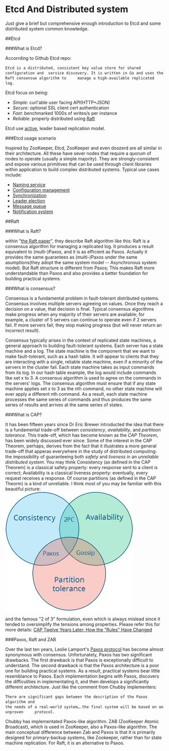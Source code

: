 # Etcd And Distributed system

Just give a brief but comprehensive enough introduction to Etcd and some distributed system common knowledge.

##Etcd

###What is Etcd?
	
Accorrding to Github Etcd repo:

	Etcd is a distributed, consistent key value store for shared configuration and 	service discovery. It is written in Go and uses the Raft consensue algorithm to 	manage a high-available replicated log.

Etcd focus on being:

- _Simple_: curl'able user facing API(HTTP+JSON)
- _Secure_: optional SSL client cert authentication
- _Fast_: benchmarked 1000s of writes/s per instance
- _Reliable_: properly distributed using [Raft][1]

Etcd use [active][2], leader based replication model.

###Etcd usage scenario

Inspired by ZooKeeper, Etcd, ZooKeeper and even doozerd are all similar in their architecture. All these have sever nodes that require a quorum of nodes to operate (usually a simple majority). They are strongly-consistent and expose various primitives that can be used through client libraries within application to build complex distributed systems. Typical use cases include:

- [Naming service][3]
- [Configuration management][4]
- [Synchronization][5]
- [Leader election][6]
- [Message queue][7]
- [Notification system][8]


##Raft

###What is Raft?

within "[the Raft paper][9]", they describe Raft algorithm like this: Raft is a consensus algorithm for managing a replicated log. It produces a result equivalent to (multi-)Paxos, and it is as efficient as Paxos. Actually it provides the same guarantees as (multi-)Paxos under the same asumptions(they adopt the same system model -- Asynchronous system model). But Raft structure is different from Paxos; This makes Raft more understandable than Paxos and also provides a better foundation for building practical systems. 

###What is consensus?

Consensus is a fundamental problem in fault-tolerant distributed systems. Consensus involves multiple servers agreeing on values. Once they reach a decision on a value, that decision is final. Typical consensus algorithms make progress when any majority of their servers are available; for example, a cluster of 5 servers can continue to operate even if 2 servers fail. If more servers fail, they stop making progress (but will never return an incorrect result).

Consensus typically arises in the context of replicated state machines, a general approach to building fault-tolerant systems. Each server has a state machine and a log. The state machine is the component that we want to make fault-tolerant, such as a hash table. It will appear to clients that they are interacting with a single, reliable state machine, even if a minority of the servers in the cluster fail. Each state machine takes as input commands from its log. In our hash table example, the log would include commands like set x to 3. A consensus algorithm is used to agree on the commands in the servers' logs. The consensus algorithm must ensure that if any state machine applies set x to 3 as the nth command, no other state machine will ever apply a different nth command. As a result, each state machine processes the same series of commands and thus produces the same series of results and arrives at the same series of states.

###What is CAP?

It has been fifteen years since Dr Eric Brewer introducted the idea that there is a fundamental trade-off between *consistency*, *availability*, and *partitoon tolerance*. This trade-off, which has become known as the *CAP Theorem*, has been widely discussed ever since. Some of the interest in the CAP Theorem, perhaps, derives from the fact that it illustrates a more general trade-off that apperas everywhere in the study of distributed computing: the impossibility of guaranteeing both *safety* and *liveness* in an *unreliable distributed system*. You may think Consistency (as defined in the CAP Theorem) is a classical safety property: every response sent to a client is correct; Availability is a classical liveness property: eventually, every request receives a response. Of course partitions (as defined in the CAP Theorm) is a kind of unreliable. I think most of you may be familiar with this beautiful picture: 
![CAP](https://raw.githubusercontent.com/AdoHe/Tech_Talk_again/master/images/CAP.png)

and the famous "2 of 3" formulation, even which is always mislead since it tended to oversimplify the tensions among properties. Please refer this for more details: 
[CAP Twelve Years Later: How the "Rules" Have Changed][10]

###Paxos, Raft and ZAB

Over the last ten years, Leslie Lamport's [Paxos protocol][11] has become almost synonymous with consensus. Unfortunately, Paxos has two significant drawbacks. The first drawback is that Paxos is exceptionally difficult to understand. The second drawback is that the Paxos architecture is a poor one for building practical systems. As a result, practical systems bear little resemblance to Paxos. Each implementation begins with Paxos, discovers the difficulities in implementating it, and then develops a significantly different architecture. Just like the comment from Chubby implementers:

	There are significant gaps between the description of the Paxos algorithm and
	the needs of a real-world system….the final system will be based on an unproven 	protocol.
	
Chubby has implementated Paxos-like algorithm. ZAB (ZooKeeper Atomic Broadcast), which is used in ZooKeeper, also a Paxos-like algorithm. The main conceptual difference between Zab and Paxos is that it is primarily designed for primary-backup systems, like Zookeeper, rather than for state machine replication. For Raft, it is an alternative to Paxos.



[1]: http://raftconsensus.github.io/
[2]: http://en.wikipedia.org/wiki/Replication_(computing)
[3]: http://en.wikipedia.org/wiki/Name_service
[4]: http://en.wikipedia.org/wiki/Configuration_management
[5]: http://en.wikipedia.org/wiki/Synchronization
[6]: http://en.wikipedia.org/wiki/Leader_election
[7]: http://en.wikipedia.org/wiki/Message_Queue
[8]: http://en.wikipedia.org/wiki/Notification_system
[9]: http://ramcloud.stanford.edu/raft.pdf
[10]: http://www.infoq.com/articles/cap-twelve-years-later-how-the-rules-have-changed
[11]: http://research.microsoft.com/en-us/um/people/lamport/pubs/lamport-paxos.pdf
